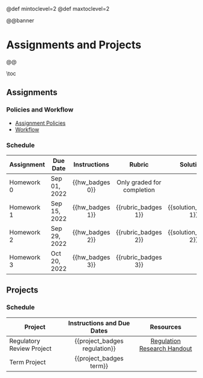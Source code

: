 @def mintoclevel=2
@def maxtoclevel=2

@@banner
# Assignments and Projects
@@

\toc

## Assignments

### Policies and Workflow

* [Assignment Policies](/policies/#assignments)
* [Workflow](/assignments/workflow/)

### Schedule

| Assignment | Due Date | Instructions | Rubric | Solutions |
|------------|----------|:------------:|:------:|:-----:|
| Homework 0 | Sep 01, 2022 | {{hw_badges 0}} | Only graded for completion | |
| Homework 1 | Sep 15, 2022 | {{hw_badges 1}} | {{rubric_badges 1}} | {{solution_badges 1}} |
| Homework 2 | Sep 29, 2022 | {{hw_badges 2}} | {{rubric_badges 2}} | {{solution_badges 2}} |
| Homework 3 | Oct 20, 2022 | {{hw_badges 3}} | {{rubric_badges 3}} | |


## Projects

### Schedule

| Project | Instructions and Due Dates | Resources |
|------------|:----------:|:---------:|
| Regulatory Review Project | {{project_badges regulation}} | [Regulation Research Handout](/assets/misc/regulation_addendum_handout.pdf) |
| Term Project | {{project_badges term}} |  |
